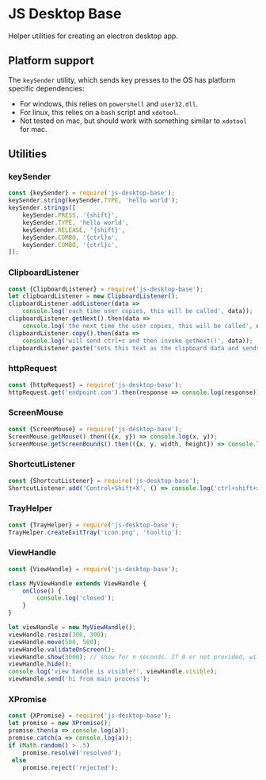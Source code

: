 # JS Desktop Base

Helper utilities for creating an electron desktop app.

## Platform support

The `keySender` utility, which sends key presses to the OS has platform specific dependencies: 
- For windows, this relies on `powershell` and `user32.dll`.
- For linux, this relies on a `bash` script and `xdotool`.
- Not tested on mac, but should work with something similar to `xdotool` for mac.

## Utilities

### keySender

```js
const {keySender} = require('js-desktop-base');
keySender.string(keySender.TYPE, 'hello world');
keySender.strings([
	keySender.PRESS, '{shift}',
	keySender.TYPE, 'hello world',
	keySender.RELEASE, '{shift}',
	keySender.COMBO, '{ctrl}a',
	keySender.COMBO, '{ctrl}c',
]);
```

### ClipboardListener

```js
const {ClipboardListener} = require('js-desktop-base');
let clipboardListener = new ClipboardListener();
clipboardListener.addListener(data =>
	console.log('each time user copies, this will be called', data));
clipboardListener.getNext().then(data =>
	console.log('the next time the user copies, this will be called', data));
clipboardListener.copy().then(data =>
	console.log('will send ctrl+c and then invoke getNext()', data));
clipboardListener.paste('sets this text as the clipboard data and sends ctrl+v');
```

### httpRequest

```js
const {httpRequest} = require('js-desktop-base');
httpRequest.get('endpoint.com').then(response => console.log(response));
```

### ScreenMouse

```js
const {ScreenMouse} = require('js-desktop-base');
ScreenMouse.getMouse().then(({x, y}) => console.log(x, y));
ScreenMouse.getScreenBounds().then(({x, y, width, height}) => console.log(x, y, width, height));
```

### ShortcutListener

```js
const {ShortcutListener} = require('js-desktop-base');
ShortcutListener.add('Control+Shift+X', () => console.log('ctrl+shift+x preessed'));
```

### TrayHelper

```js
const {TrayHelper} = require('js-desktop-base');
TrayHelper.createExitTray('icon.png', 'tooltip');
```

### ViewHandle

```js
const {ViewHandle} = require('js-desktop-base');

class MyViewHandle extends ViewHandle {
    onClose() {
    	console.log('closed');
    }
}

let viewHandle = new MyViewHandle();
viewHandle.resize(300, 300);
viewHandle.move(500, 500);
viewHandle.validateOnScreen();
viewHandle.show(3000); // show for n seconds. If 0 or not provided, will keep visible.
viewHandle.hide();
console.log('view handle is visible?', viewHandle.visible);
viewHandle.send('hi from main process');
```

### XPromise

```js
const {XPromise} = require('js-desktop-base');
let promise = new XPromise();
promise.then(a => console.log(a));
promise.catch(a => console.log(a));
if (Math.random() > .5) 
    promise.resolve('resolved');
 else
    promise.reject('rejected');
```
